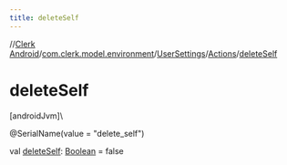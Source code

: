 ```yaml
---
title: deleteSelf
---
```

//[Clerk Android](../../../../index.html)/[com.clerk.model.environment](../../index.html)/[UserSettings](../index.html)/[Actions](index.html)/[deleteSelf](delete-self.html)



# deleteSelf



[androidJvm]\




@SerialName(value = &quot;delete_self&quot;)



val [deleteSelf](delete-self.html): [Boolean](https://kotlinlang.org/api/latest/jvm/stdlib/kotlin-stdlib/kotlin/-boolean/index.html) = false




